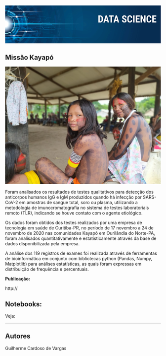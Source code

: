 <p align="center">
  <img src="/banner.png" >
</p>

## **Missão Kayapó**

<p align="center">
  <img src="/kayapo.jpg" >
</p>

Foram analisados os resultados de testes qualitativos para detecção dos anticorpos humanos IgG e IgM produzidos quando há infecção por SARS-CoV-2 em amostras de sangue total, soro ou plasma, utilizando a metodologia de imunocromatografia no sistema de testes laboratoriais remoto (TLR), indicando se houve contato com o agente etiológico.

Os dados foram obtidos dos testes realizados por uma empresa de tecnologia em saúde de Curitiba-PR, no período de 17 novembro a 24 de novembro de 2020 nas comunidades Kayapó em Ourilândia do Norte-PA, foram analisados quantitativamente e estatisticamente através da base de dados disponibilizada pela empresa.
  
A análise dos 119 registros de exames foi realizada através de ferramentas de bioinformática em conjunto com bibliotecas python (Pandas, Numpy, Matplotlib) para análises estatísticas, as quais foram expressas em distribuição de frequência e percentuais.


**Publicação:** 

http://

## Notebooks:
Veja:

* **


## Autores
Guilherme Cardoso de Vargas
